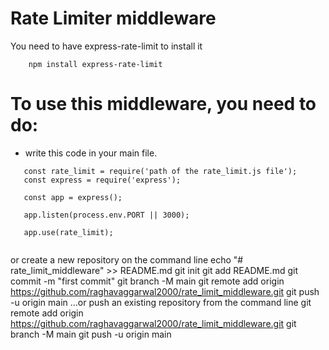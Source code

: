 # Rate Limiter middleware

You need to have express-rate-limit
to install it
```
    npm install express-rate-limit
```

# To use this middleware, you need to do:

- write this code in your main file.
 ```
    const rate_limit = require('path of the rate_limit.js file');
    const express = require('express');

    const app = express();

    app.listen(process.env.PORT || 3000);

    app.use(rate_limit);
    
 ```





or create a new repository on the command line
echo "# rate_limit_middleware" >> README.md
git init
git add README.md
git commit -m "first commit"
git branch -M main
git remote add origin https://github.com/raghavaggarwal2000/rate_limit_middleware.git
git push -u origin main
…or push an existing repository from the command line
git remote add origin https://github.com/raghavaggarwal2000/rate_limit_middleware.git
git branch -M main
git push -u origin main
